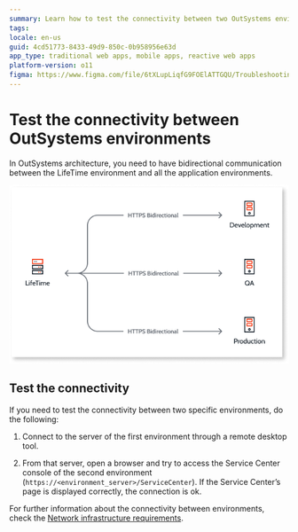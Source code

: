 ```yaml
---
summary: Learn how to test the connectivity between two OutSystems environments
tags:
locale: en-us
guid: 4cd51773-8433-49d9-850c-0b958956e63d
app_type: traditional web apps, mobile apps, reactive web apps
platform-version: o11
figma: https://www.figma.com/file/6tXLupLiqfG9FOElATTGQU/Troubleshooting?node-id=621:859
---
```

# Test the connectivity between OutSystems environments

In OutSystems architecture, you need to have bidirectional communication between the LifeTime environment and all the application environments.

![Connectivity between OutSystems environments](images/test-env-connectivity-diag.png)

## Test the connectivity

If you need to test the connectivity between two specific environments, do the following:

1. Connect to the server of the first environment through a remote desktop tool.

2. From that server, open a browser and try to access the Service Center console of the second environment (`https://<environment_server>/ServiceCenter`). If the Service Center’s page is displayed correctly, the connection is ok.

For further information about the connectivity between environments, check the [Network infrastructure requirements](https://success.outsystems.com/Documentation/11/Setting_Up_OutSystems/OutSystems_network_requirements#Network_infrastructure_requirements).
